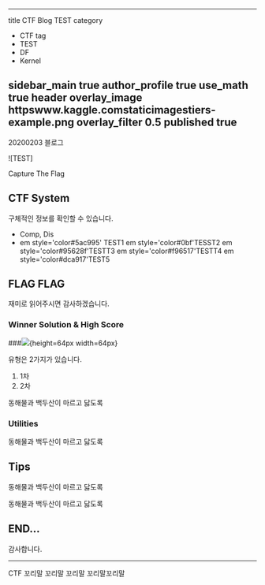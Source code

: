 ﻿---
title  CTF Blog TEST
category 
  - CTF
tag 
  - TEST
  - DF
  - Kernel

sidebar_main  true
author_profile  true
use_math  true
header
  overlay_image  httpswww.kaggle.comstaticimagestiers-example.png
  overlay_filter 0.5
published  true
---
20200203 블로그

![TEST]

Capture The Flag

## CTF System

 구체적인 정보를 확인할 수 있습니다.

- Comp, Dis
- em style='color#5ac995' TEST1   em style='color#0bf'TESST2   em style='color#95628f'TESTT3  em style='color#f96517'TESTT4  em style='color#dca917'TEST5


## FLAG FLAG

 재미로 읽어주시면 감사하겠습니다.

### Winner Solution & High Score

###![](a.png){height=64px width=64px}


유형은 2가지가 있습니다.

1. 1차
2. 2차

동해물과 백두산이 마르고 닳도록

### Utilities

동해물과 백두산이 마르고 닳도록

## Tips

동해물과 백두산이 마르고 닳도록


 동해물과 백두산이 마르고 닳도록
 

## END...

감사합니다.

---

CTF 꼬리말 꼬리말 꼬리말 꼬리말꼬리말

